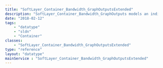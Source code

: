 ```yaml
---
title: "SoftLayer_Container_Bandwidth_GraphOutputsExtended"
description: "SoftLayer_Container_Bandwidth_GraphOutputs models an individual bandwidth graph image and certain details about that graph image."
date: "2018-02-12"
tags:
    - "datatype"
    - "sldn"
    - "Container"
classes:
    - "SoftLayer_Container_Bandwidth_GraphOutputsExtended"
type: "reference"
layout: "datatype"
mainService : "SoftLayer_Container_Bandwidth_GraphOutputsExtended"
---
```

